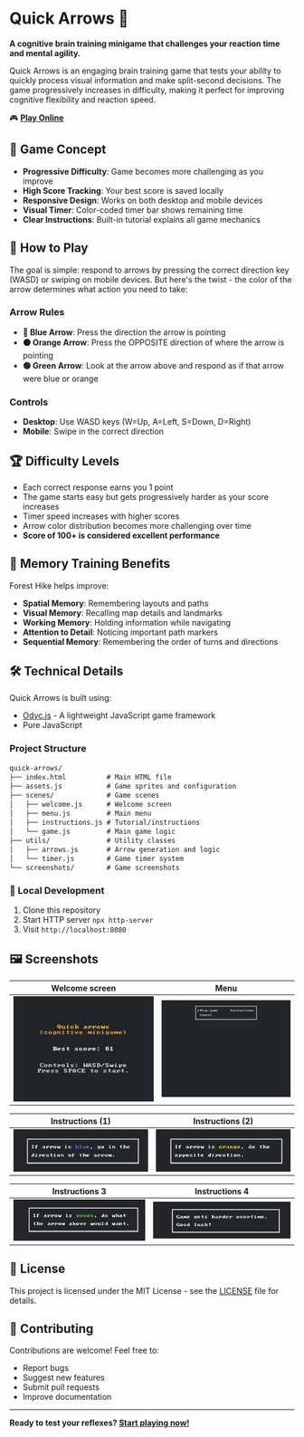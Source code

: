 # Quick Arrows 🎯

**A cognitive brain training minigame that challenges your reaction time and mental agility.**

Quick Arrows is an engaging brain training game that tests your ability to quickly process visual information and make split-second decisions. The game progressively increases in difficulty, making it perfect for improving cognitive flexibility and reaction speed.

🎮 **[Play Online](https://quick-arrows.appwrite.network/)**

## 🎯 Game Concept

- **Progressive Difficulty**: Game becomes more challenging as you improve
- **High Score Tracking**: Your best score is saved locally
- **Responsive Design**: Works on both desktop and mobile devices
- **Visual Timer**: Color-coded timer bar shows remaining time
- **Clear Instructions**: Built-in tutorial explains all game mechanics

## 🧠 How to Play

The goal is simple: respond to arrows by pressing the correct direction key (WASD) or swiping on mobile devices. But here's the twist - the color of the arrow determines what action you need to take:

### Arrow Rules

- **🔵 Blue Arrow**: Press the direction the arrow is pointing
- **🟠 Orange Arrow**: Press the OPPOSITE direction of where the arrow is pointing
- **🟢 Green Arrow**: Look at the arrow above and respond as if that arrow were blue or orange

### Controls

- **Desktop**: Use WASD keys (W=Up, A=Left, S=Down, D=Right)
- **Mobile**: Swipe in the correct direction

## 🏆 Difficulty Levels

- Each correct response earns you 1 point
- The game starts easy but gets progressively harder as your score increases
- Timer speed increases with higher scores
- Arrow color distribution becomes more challenging over time
- **Score of 100+ is considered excellent performance**

## 🧠 Memory Training Benefits

Forest Hike helps improve:
- **Spatial Memory**: Remembering layouts and paths
- **Visual Memory**: Recalling map details and landmarks
- **Working Memory**: Holding information while navigating
- **Attention to Detail**: Noticing important path markers
- **Sequential Memory**: Remembering the order of turns and directions

## 🛠️ Technical Details

Quick Arrows is built using:
- [Odyc.js](https://odyc.dev/) - A lightweight JavaScript game framework
- Pure JavaScript

### Project Structure

```
quick-arrows/
├── index.html          # Main HTML file
├── assets.js           # Game sprites and configuration
├── scenes/             # Game scenes
│   ├── welcome.js      # Welcome screen
│   ├── menu.js         # Main menu
│   ├── instructions.js # Tutorial/instructions
│   └── game.js         # Main game logic
├── utils/              # Utility classes
│   ├── arrows.js       # Arrow generation and logic
│   └── timer.js        # Game timer system
└── screenshots/        # Game screenshots
```

### 🚀 Local Development

1. Clone this repository
2. Start HTTP server `npx http-server`
3. Visit `http://localhost:8080`

## 🖼️ Screenshots

| Welcome screen | Menu |
|------|---------------------|
| ![Welcome screen](screenshots/welcome.png) | ![Menu](screenshots/menu.png) |

| Instructions (1) | Instructions (2) |
|--------------|------------------|
| ![Instructions 1](screenshots/instructions1.png) | ![Instructions 2](screenshots/instructions2.png) |

| Instructions 3 | Instructions 4 |
|--------------------|------------|
| ![Instructions 3](screenshots/instructions3.png) | ![Instructions 4](screenshots/instructions4.png) |

## 📄 License

This project is licensed under the MIT License - see the [LICENSE](LICENSE) file for details.

## 🤝 Contributing

Contributions are welcome! Feel free to:
- Report bugs
- Suggest new features
- Submit pull requests
- Improve documentation

---

**Ready to test your reflexes? [Start playing now!](https://quick-arrows.appwrite.network/)**